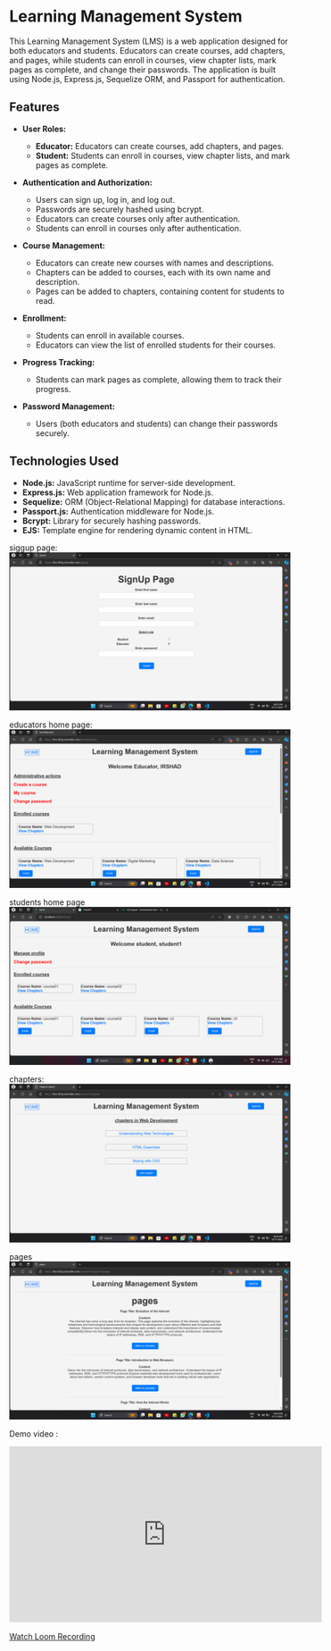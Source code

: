 # Learning Management System

This Learning Management System (LMS) is a web application designed for both educators and students. Educators can create courses, add chapters, and pages, while students can enroll in courses, view chapter lists, mark pages as complete, and change their passwords. The application is built using Node.js, Express.js, Sequelize ORM, and Passport for authentication.

## Features

- **User Roles:**
  - **Educator:** Educators can create courses, add chapters, and pages.
  - **Student:** Students can enroll in courses, view chapter lists, and mark pages as complete.

- **Authentication and Authorization:**
  - Users can sign up, log in, and log out.
  - Passwords are securely hashed using bcrypt.
  - Educators can create courses only after authentication.
  - Students can enroll in courses only after authentication.

- **Course Management:**
  - Educators can create new courses with names and descriptions.
  - Chapters can be added to courses, each with its own name and description.
  - Pages can be added to chapters, containing content for students to read.

- **Enrollment:**
  - Students can enroll in available courses.
  - Educators can view the list of enrolled students for their courses.

- **Progress Tracking:**
  - Students can mark pages as complete, allowing them to track their progress.

- **Password Management:**
  - Users (both educators and students) can change their passwords securely.

## Technologies Used

- **Node.js:** JavaScript runtime for server-side development.
- **Express.js:** Web application framework for Node.js.
- **Sequelize:** ORM (Object-Relational Mapping) for database interactions.
- **Passport.js:** Authentication middleware for Node.js.
- **Bcrypt:** Library for securely hashing passwords.
- **EJS:** Template engine for rendering dynamic content in HTML.

siggup page:
![signup](https://github.com/irshad2k2/lms/blob/main/Screenshot%20(56).png)

educators home page:
![homeEducator](https://github.com/irshad2k2/lms/blob/main/Screenshot%20(57).png)

students home page
![homeStudent](https://github.com/irshad2k2/lms/blob/main/Screenshot%202023-11-07%20011155.png)

chapters:
![chapters](https://github.com/irshad2k2/lms/blob/main/Screenshot%20(58).png)

pages
![pages](https://github.com/irshad2k2/lms/blob/main/Screenshot%20(59).png)


Demo video :

<iframe width="560" height="315" src="https://www.loom.com/embed/7b09641c31f247f48c9057588fa2fff1?sid=97d15f5a-f54b-4de9-8bc1-8dde773a78c1" frameborder="0" allowfullscreen></iframe>


[Watch Loom Recording](https://www.loom.com/share/7b09641c31f247f48c9057588fa2fff1?sid=21cac794-3834-4e09-81f8-56d18f87acf2)


